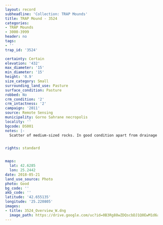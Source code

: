 ```yaml
---
layout: record
subheadline: 'Collection: TRAP Mounds'
title: TRAP Mound - 3524
categories:
- TRAP Mounds
- 3000-3999
header: no
tags:
- ''
trap_id: '3524'

certainty: Certain
elevation: '432'
max_diameter: '15'
min_diameter: '15'
height: '0.9'
size_category: Small
surrounding_land_use: Pasture
surface_condition: Pasture
robbed: No
crm_condition: '2'
crm_intactness: '2'
campaign: '2011'
source: Remote Sensing
municipality: Gorno Sahrane necropolis
locality: ''
bgcode: DS001
notes: |-
  Scatter of medium-sized rocks. In good condition apart from drainage ditch just touching NE side. No obvious robbers' trench's.


rights: standard


maps:
  lat: 42.6285
  lon: 25.2442
date: 2018-05-21
land_use_source: Photo
photo: Good
bg_code: ''
akb_code: ''
latitude: '42.655135'
longitude: '25.220805'
images:
- title: 3524_Overview_W.dng
  image_path: https://drive.google.com/uc?id=0B3Rg88wZDQscbDJ1Q0EwM1d6alE
---
```


